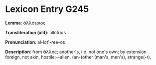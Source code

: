 # Lexicon Entry G245

**Lemma**: ἀλλότριος

**Transliteration (xlit)**: allótrios

**Pronunciation**: al-lot'-ree-os

**Description**:
from ἄλλος; another's, i.e. not one's own; by extension foreign, not akin, hostile:--alien, (an-)other (man's, men's), strange(-r).
